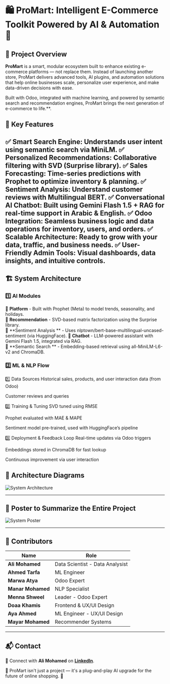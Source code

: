 # 🛍️ ProMart: Intelligent E-Commerce Toolkit Powered by AI & Automation 🚀

## 📌 Project Overview

**ProMart** is a smart, modular ecosystem built to enhance existing e-commerce platforms — not replace them. Instead of launching another store, ProMart delivers advanced tools, AI plugins, and automation solutions that help online businesses scale, personalize user experience, and make data-driven decisions with ease.

Built with Odoo, integrated with machine learning, and powered by semantic search and recommendation engines, ProMart brings the next generation of e-commerce to life.**.

## 🚀 Key Features

✅ Smart Search Engine: Understands user intent using semantic search via MiniLM.
✅ Personalized Recommendations: Collaborative filtering with SVD (Surprise library).
✅ Sales Forecasting: Time-series predictions with Prophet to optimize inventory & planning.
✅ Sentiment Analysis: Understand customer reviews with Multilingual BERT.
✅ Conversational AI Chatbot: Built using Gemini Flash 1.5 + RAG for real-time support in Arabic & English.
✅ Odoo Integration: Seamless business logic and data operations for inventory, users, and orders.
✅ Scalable Architecture: Ready to grow with your data, traffic, and business needs.
✅ User-Friendly Admin Tools: Visual dashboards, data insights, and intuitive controls.
---

## 🏗 System Architecture

### **1️⃣ AI Modules**

📌 **Platform** -	Built with Prophet (Meta) to model trends, seasonality, and holidays.  
📌 **Recommendation** - 	SVD-based matrix factorization using the Surprise library.  
📌 **Sentiment Analysis	** - Uses nlptown/bert-base-multilingual-uncased-sentiment (via HuggingFace).
📌 **Chatbot** - LLM-powered assistant with Gemini Flash 1.5, integrated via RAG.  
📌 **Semantic Search	** - Embedding-based retrieval using all-MiniLM-L6-v2 and ChromaDB. 

### **2️⃣  ML & NLP Flow**

1️⃣ Data Sources
Historical sales, products, and user interaction data (from Odoo)

Customer reviews and queries

2️⃣ Training & Tuning
SVD tuned using RMSE

Prophet evaluated with MAE & MAPE

Sentiment model pre-trained, used with HuggingFace’s pipeline

3️⃣ Deployment & Feedback Loop
Real-time updates via Odoo triggers

Embeddings stored in ChromaDB for fast lookup

Continuous improvement via user interaction


## 📱 Architecture Diagrams
![System Architecture](./Archtecture.svg)

---

## 📱 Poster to Summarize the Entire Project  
![System Poster](./Poster.png)

---

## 👥 Contributors  

| Name                 | Role                                                       |
| -------------------- | ---------------------------------------------------------- |
| **Ali Mohamed**      | Data Scientist - Data Analysist                            |
| **Ahmed Tarfa**      | ML Engineer                                                |
| **Marwa Atya**       | Odoo Expert                                                |
| **Manar Mohamed**    | NLP Specialist                                             |
| **Menna Shweel**     | Leader - Odoo Expert                                       |
| **Doaa Khamis**      | Frontend & UX/UI Design                                    |
| **Aya Ahmed**        | ML Engineer  -  UX/UI Design                               |
| **Mayar Mohamed**    | Recommender Systems                                        |

---

## 📬 Contact

📩 Connect with **Ali Mohamed** on **[LinkedIn](https://www.linkedin.com/in/ali-moh-sayed/)**.  

🚀 ProMart isn't just a project — it's a plug-and-play AI upgrade for the future of online shopping. 🛒
